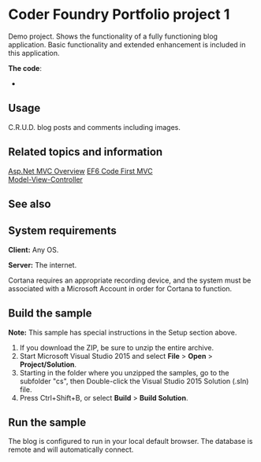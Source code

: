 <!---
  category: MVC Web application - Blog 
  samplelink: 
--->

# Coder Foundry Portfolio project 1

Demo project.
Shows the functionality of a fully functioning blog application.  Basic functionality and extended enhancement is included in this application. 

**The code**:

- 




## Usage

C.R.U.D. blog posts and comments including images.




## Related topics and information

[Asp.Net MVC Overview](https://msdn.microsoft.com/en-us/library/dd381412(v=vs.108).aspx)  
[EF6 Code First MVC](https://docs.microsoft.com/en-us/aspnet/mvc/overview/getting-started/getting-started-with-ef-using-mvc/creating-an-entity-framework-data-model-for-an-asp-net-mvc-application)  
[Model-View-Controller](https://msdn.microsoft.com/en-us/library/ff649643.aspx)  

## See also

 

## System requirements

**Client:** Any OS.

**Server:** The internet.


Cortana requires an appropriate recording device, and the system must be associated with a Microsoft Account in order for Cortana to function.

## Build the sample

**Note:** This sample has special instructions in the Setup section above. 

1. If you download the ZIP, be sure to unzip the entire archive. 
2. Start Microsoft Visual Studio 2015 and select **File** \> **Open** \> **Project/Solution**.
3. Starting in the folder where you unzipped the samples, go to the subfolder "cs", then Double-click the Visual Studio 2015 Solution (.sln) file.
4. Press Ctrl+Shift+B, or select **Build** \> **Build Solution**.

## Run the sample

The blog is configured to run in your local default browser.  The database is remote and will automatically connect.

